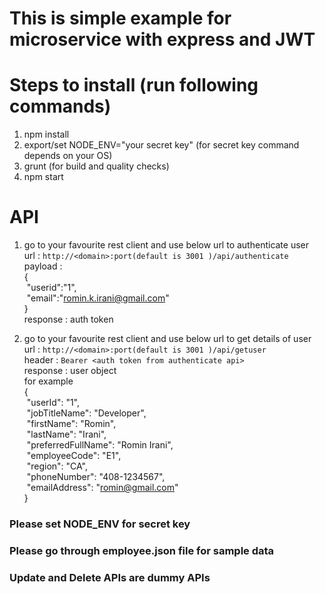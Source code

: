 # This is simple example for microservice with express and JWT

# Steps to install (run following commands)

1) npm install
2) export/set NODE_ENV="your secret key" (for secret key command depends on your OS)
3) grunt (for build and quality checks)
4) npm start

# API
1) go to your favourite rest client and use below url to authenticate user<br />
	url : `http://<domain>:port(default is 3001 )/api/authenticate`<br />
	payload : <br />{<br />
			&nbsp;"userid":"1",<br />
			&nbsp;"email":"romin.k.irani@gmail.com"<br />
		}<br />
	response : auth token<br />

2) go to your favourite rest client and use below url to get details of user<br />
	url : `http://<domain>:port(default is 3001 )/api/getuser`<br />
	header : `Bearer <auth token from authenticate api>`<br />
	response : user object<br />
	for example<br />
	  {<br />
		  &nbsp;"userId": "1",<br />
		  &nbsp;"jobTitleName": "Developer",<br />
		  &nbsp;"firstName": "Romin",<br />
		  &nbsp;"lastName": "Irani",<br />
		  &nbsp;"preferredFullName": "Romin Irani",<br />
		  &nbsp;"employeeCode": "E1",<br />
		  &nbsp;"region": "CA",<br />
		  &nbsp;"phoneNumber": "408-1234567",<br />
		  &nbsp;"emailAddress": "romin@gmail.com"<br />
		}<br />

### Please set NODE_ENV for secret key<br />		
### Please go through employee.json file for sample data<br />
### Update and Delete APIs are dummy APIs<br />
